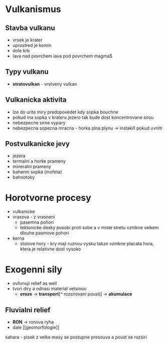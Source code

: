 # Vulkanismus

## Stavba vulkanu

- vrsek je krater
- uprostred je komin
- dole krb
- lava nad povrchem lava pod povrchem magmaS

## Typy vulkanu 

- **stratovulkan** - vrstveny vulkan

## Vulkanicka aktivita

- lze do urite miry predopovedet kdy sopka bouchne
- pokud ma sopka v krateru jezero tak bude dost koncentrovane sirou
- nebezpecne sirne vypary
- nebezpecna sopecna mracna - horka plna plynu -> instakill pokud uvnitr

## Postvulkanicke jevy

- jezera
- termalni a horke prameny
- mineralni prameny
- bahenni sopka (mofeta)
- bahnotoky

# Horotvorne procesy

- vulkanicke
- vrasova - z vrasneni
  - pasemna pohori
  - tektonicke desky pusobi proti sobe a v miste stretu vznikne velkem dlouhe pasmove pohori
- kerna
  - stolove hory - kry maji ruznou vysku takze vznikne placata hora, ktera je relativne dost vysoko

# Exogenni sily

- ovlivnuji relief as well
- tvori diry a odnasi material vetsinou
  - **eroze** -> **transport**[^ rozsirovani pousti] -> **akumulace** 

## Fluvialni relief

- **RON** -> ronova ryha
- dale [[geomorfologie]]



sahara - pisek z velke masy se postupne presouva a poust se rozsiri 